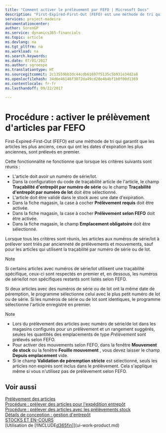 ```yaml
---
title: "Comment activer le prélèvement par FEFO | Microsoft Docs"
description: "First-Expired-First-Out (FEFO) est une méthode de tri qui garantit que les articles les plus anciens, ceux qui ont les dates d'expiration les plus anciennes, sont prélevés en premier."
services: project-madeira
documentationcenter: 
author: SorenGP
ms.service: dynamics365-financials
ms.topic: article
ms.devlang: na
ms.tgt_pltfrm: na
ms.workload: na
ms.search.keywords: 
ms.date: 07/01/2017
ms.author: sgroespe
ms.translationtype: HT
ms.sourcegitcommit: 2c13559bb3dc44cdb61697f5135c5b931e34d2a8
ms.openlocfilehash: 34d6e46146f3072da49cd28e4b4bf1b0f00d1369
ms.contentlocale: fr-fr
ms.lasthandoff: 09/22/2017

---
```

# <a name="how-to-enable-picking-items-by-fefo"></a>Procédure : activer le prélèvement d'articles par FEFO
First-Expired-First-Out (FEFO) est une méthode de tri qui garantit que les articles les plus anciens, ceux qui ont les dates d'expiration les plus anciennes, sont prélevés en premier.  

 Cette fonctionnalité ne fonctionne que lorsque les critères suivants sont réunis :  

-   L'article doit avoir un numéro de série/lot.  
-   Dans la configuration du code de traçabilité article de l'article, le champ **Traçabilité d'entrepôt par numéro de série** ou le champ **Traçabilité d'entrepôt par numéro de lot** doit être sélectionné.  
-   L'article doit être validé dans le stock avec une date d'expiration.  
-   Dans la fiche magasin, la case à cocher **Prélèvement requis** doit être activée.  
-   Dans la fiche magasin, la case à cocher **Prélèvement selon FEFO** doit être activée.  
-   Dans la fiche magasin, le champ **Emplacement obligatoire** doit être sélectionné.  

 Lorsque tous les critères sont réunis, les articles aux numéros de série/lot à prélever sont triés par ancienneté de prélèvements et mouvements, sauf pour les articles qui utilisent la traçabilité par numéro de série ou de lot.  

> [!NOTE]  
>  Si certains articles avec numéros de série/lot utilisent une traçabilité spécifique, ceux-ci sont respectés en premier et, en dessous, les numéros de série/lot non spécifiques restants sont listés selon FEFO.  

 Si deux articles avec des numéros de série ou de lot ont la même date de péremption, le programme sélectionne celui avec le plus petit numéro de lot ou de série. Si les numéros de série ou de lot sont identiques, le programme sélectionne l'article enregistré en premier.  

> [!NOTE]  
>  -   Lors du prélèvement des articles avec numéro de série/de lot dans les magasins configurés pour un prélèvement et un rangement suggérés, seules les quantités des emplacements de type *Prélèvement* sont prélevés selon FEFO.  
> -   Pour activer des mouvements selon FEFO, dans la fenêtre **Mouvement de stock** ou la fenêtre **Feuille mouvement** , vous devez laisser le champ **Depuis emplacement** vide.  
> -   Si le champ **Validation de péremption stricte** est sélectionné, seuls les articles non expirés sont inclus dans le prélèvement. Cela s'applique même si vous n'utilisez pas de prélèvement selon FEFO.  

## <a name="see-also"></a>Voir aussi  
[Prélèvement des articles](warehouse-pick-items.md)   
[Procédure : prélever des articles pour l'expédition entrepôt](warehouse-how-to-pick-items-for-warehouse-shipment.md)   
[Procédure : prélever des articles avec les prélèvements stock](warehouse-how-to-pick-items-with-inventory-picks.md)   
[Détails de conception : gestion d'entrepôt](design-details-warehouse-management.md)  
[STOCKS ET EN-COURS](inventory-manage-inventory.md)  
[Utilisation de [!INCLUDE[d365fin](includes/d365fin_md.md)]](ui-work-product.md)

